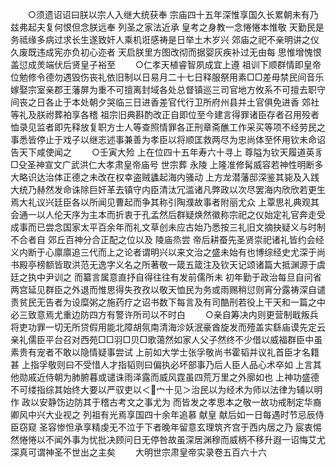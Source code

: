 <!-- { "loadSidebar": true } -->
　　○须遗诏诏曰朕以宗人入继大统获奉  宗庙四十五年深惟享国久长累朝未有乃兹弗起夫复何恨但念朕远奉  列圣之家法近承  皇考之身教一念惓惓本惟敬  天勤民是务祗缘多病过求长生遂致奸人乘机诳感祷是日举土木岁兴  郊庙之祀不亲明讲之仪久废既违成宪亦负初心迩者  天启朕里方图改彻而据婴灰疾补过无由每  思惟增愧恨盖愆成羙端伏后贤皇子裕至
　　○仁孝天植睿智夙成宜上遵  祖训下顺群情即皇帝位勉修令德勿遇毁伤丧礼依旧制以日易月二十七日释服祭用素□□差毋禁民间音乐嫁娶宗室亲郡王藩屏为重不可擅离封域各处总督镇巡三司官地方攸系不可擅去职守间丧之日各止于本处朝夕哭临三日进香差官代行卫所府州县并土官俱免进香  郊社等礼及朕祔葬袙享各稽  祖宗旧典斟酌改正自即位至今建言得罪诸臣存者召用殁者恤录见监者即先释放复职方士人等查照情罪各正刑章斋醮工作采买等项不经劳民之事悉皆停止于戏子以继志述事兼善为孝臣以将顺匡救两尽为忠尚体至怀用钦未命诏告天下咸使闻之
　　○壬寅大殓  上在位四十五年寿六十寻上  尊隘为钦天履道英豸□殳圣神宣文广武洪仁大孝肃皇帝庙号  世宗葬  永陵  上隆准修髯威容若神性明断多大略识达治体正德之未改在权幸盗贼蠭起海内骚动  上方龙潜藩邸深鉴其毙及入践大统乃赫然发命诛除巨奸革去镇守内臣清汰冗滥诸凡弊政以次尽罢海内欣欣若更生焉大礼议兴廷臣各以所闻见曹起而争其称引陶濮故事者附丽尤众  上覃思礼典观其会通一以人伦天序为主本而折衷于孔孟然后群疑焕然徽称宗祀之仪始定礼官奔走受成事而已尝念国家太平百余年而礼文草创未应古始乃悉按三礼旧文摘抉疑义与时制不合者自  郊丘百神分合正配之位以及  陵庙烝尝  帝后耕蚕先圣贤崇祀诸礼皆约会经义内断于心廪廪追三代而上之论者谓明兴以来文治之盛未始有也博综经史尤深于尚书殿亭榜额皆取洪范无逸字义名之所著敬一箴五箴注及钦天记颂诸篇大抵渊源于虞廷之执中尹训之  而纂言属意直抒自得往往有发前儒所未  初年勤于政治每旦自问省  两宫延见群臣之外退而惟思得失孜孜以敬天恤民为务或雨赐稍愆则宵分露祷深自谴责贫民无告者为设糜粥之施药疗之诏书数下每言及有司酷刑若役上干天和一篇之中必三致意焉尤重边防四方有警许所司以不时白
　　○亲自筹决内则更营制戢叛兵将吏功罪一切无所贷假用能北障胡氛南清海沴妖泯豪酋旋发而殪盖实繇庙谟先定云亲礼儒臣平台召对西苑□□羽□贝□歌蔼然如家人父子然终不少借以威福群臣中虽素贵有宠者不敢以隐情疑事尝试  上前如大学士张孚敬尚书霍韬并议礼首臣才名籍甚  上指孚敬则曰不受惜人才指韬则曰偏执必坏部事乃后人臣人品心术卒如  上言其他勋戚近侍朝为肺腑暮或谴诛雨泽露而威风霆虽四荒万里之外廓如也  上神功盛德不可缕指综其始终大要以严驭吏以＜宀十见＞治民以为经术为师以法律为辅以明作  政以安静饬边防其于稽古考文之事尤为  而皆发之孝思本之敬一故功戒制定华裔卿风中兴大业视之  列祖有光焉享国四十余年追慕  献皇  献后如一日每遇时节忌辰侍臣窃窥  圣容惨怛承享精虔无不泣于下者晚年留意玄理筑齐宫于西内居之乃  宸衷惕然惓惓以不闻外事为忧批决顾问日无停咎故虽深居渊穆而威柄不移升遐一诏悔艾尤深真可谓神圣不世出之主矣
　　大明世宗肃皇帝实录卷五百六十六


